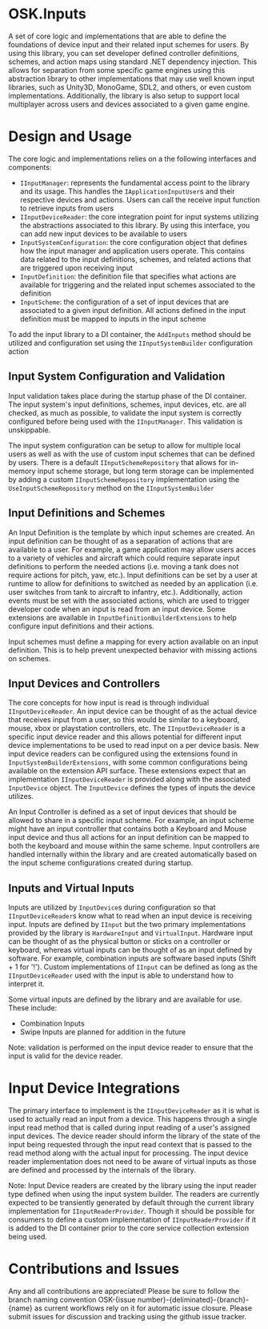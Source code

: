 # OSK.Inputs
A set of core logic and implementations that are able to define the foundations of device input and their related input schemes for users. By using this library, you can set developer
defined controller definitions, schemes, and action maps using standard .NET dependency injection. This allows for separation from some specific game engines using this abstraction library
to other implementations that may use well known input libraries, such as Unity3D, MonoGame, SDL2, and others, or even custom implementations. Additionally, the library is also setup to support
local multiplayer across users and devices associated to a given game engine.

# Design and Usage
The core logic and implementations relies on a the following interfaces and components:
* `IInputManager`:  represents the fundamental access point to the library and its usage. This handles the `IApplicationInputUser`s and their respective devices and actions. Users can call the receive input function to retrieve inputs from users
* `IInputDeviceReader`: the core integration point for input systems utilizing the abstractions associated to this library. By using this interface, you can add new input devices to be available to users
* `InputSystemConfiguration`: the core configuration object that defines how the input manager and application users operate. This contains data related to the input definitions, schemes, and related actions that are triggered upon receiving input
* `InputDefinition`: the definition file that specifies what actions are available for triggering and the related input schemes associated to the definition
* `InputScheme`: the configuration of a set of input devices that are associated to a given input definition. All actions defined in the input definition must be mapped to inputs in the input scheme

To add the input library to a DI container, the `AddInputs` method should be utilized and configuration set using the `IInputSystemBuilder` configuration action

Input System Configuration and Validation
----
Input validation takes place during the startup phase of the DI container. The input system's input definitions, schemes, input devices, etc. are all checked, as much as possible, to validate the input system is correctly configured before being
used with the `IInputManager`. This validation is unskippable.

The input system configuration can be setup to allow for multiple local users as well as with the use of custom input schemes that can be defined by users. There is a default `IInputSchemeRepository` that allows for in-memory input scheme storage, 
but long term storage can be implemented by adding a custom `IInputSchemeRepository` implementation using the `UseInputSchemeRepository` method on the `IInputSystemBuilder`

Input Definitions and Schemes
----
An Input Definition is the template by which input schemes are created. An input definition can be thought of as a separation of actions that are available to a user. For example, a game application may allow users acces to a variety of vehicles and aircraft
which could require separate input definitions to perform the needed actions (i.e. moving a tank does not require actions for pitch, yaw, etc.). Input definitions can be set by a user at runtime to allow for definitions to switched as needed by an application 
 (i.e. user switches from tank to aircraft to infantry, etc.). Additionally, action events must be set with the associated actions, which are used to trigger developer code when an input is read from an input device.
 Some extensions are available in `InputDefinitionBuilderExtensions` to help configure input definitions and their actions. 

Input schemes must define a mapping for every action available on an input definition. This is to help prevent unexpected behavior with missing actions on schemes.

Input Devices and Controllers
----
The core concepts for how input is read is through individual `IInputDeviceReader`. An input device can be thought of as the actual device that receives input from a user, so this would be similar to a keyboard, mouse, xbox or playstation controllers, etc.
The `IInputDeviceReader` is a specific input device reader and this allows potential for different input device implementations to be used to read input on a per device basis. New input device readers can be configured using the
extensions found in `InputSystemBuilderExtensions`, with some common configurations being available on the extension API surface. These extensions expect that an implementation `IInputDeviceReader` is provided along with the associated `InputDevice` object.
The `InputDevice` defines the types of inputs the device utilizes. 

An Input Controller is defined as a set of input devices that should be allowed to share in a specific input scheme. For example, an input scheme might have an input controller that contains both a Keyboard and Mouse input device and thus all actions for an
input definition can be mapped to both the keyboard and mouse within the same scheme. Input controllers are handled internally within the library and are created automatically based on the input scheme configurations created during startup.

Inputs and Virtual Inputs
----
Inputs are utilized by `InputDevice`s during configuration so that `IInputDeviceReader`s know what to read when an input device is receiving input. Inputs are defined by `IInput` but the two primary implementations provided by the library
is `HardwareInput` and `VirtualInput`. Hardware input can be thought of as the physical button or sticks on a controller or keyboard, whereas virtual inputs can be thought of as an input defined by software. For example, combination inputs 
are software based inputs (Shift + 1 for '!'). Custom implementations of `IInput` can be defined as long as the `IInputDeviceReader` used with the input is able to understand how to interpret it.

Some virtual inputs are defined by the library and are available for use. These include:
* Combination Inputs
* Swipe Inputs are planned for addition in the future

Note: validation is performed on the input device reader to ensure that the input is valid for the device reader.


# Input Device Integrations
The primary interface to implement is the `IInputDeviceReader` as it is what is used to actually read an input from a device. This happens through a single input read method that is called during input reading of a user's assigned input devices.
The device reader should inform the library of the state of the input being requested through the input read context that is passed to the read method along with the actual input for processing. The input device reader implementation does not need
to be aware of virtual inputs as those are defined and processed by the internals of the library.

Note: Input Device readers are created by the library using the input reader type defined when using the input system builder. The readers are currently expected to be transiently generated by default through the current library implementation for 
`IInputReaderProvider`. Though it should be possible for consumers to define a custom implementation of `IInputReaderProvider` if it is added to the DI container prior to the core service collection extension being used.

# Contributions and Issues
Any and all contributions are appreciated! Please be sure to follow the branch naming convention OSK-{issue number}-{deliminated}-{branch}-{name} as current workflows rely on it for automatic issue closure. Please submit issues for discussion and tracking using the github issue tracker.